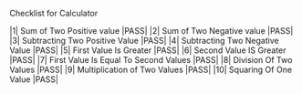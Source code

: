 Checklist for Calculator


|1|  Sum of Two Positive value             |PASS|
|2|  Sum of Two Negative value             |PASS|
|3|  Subtracting Two Positive Value        |PASS|
|4|  Subtracting Two Negative Value        |PASS|
|5|  First Value Is Greater                |PASS|
|6|  Second Value IS Greater               |PASS|
|7|  First Value Is Equal To Second Values |PASS|
|8|  Division Of Two Values                |PASS|
|9|  Multiplication of Two Values          |PASS|
|10| Squaring Of One Value                 |PASS|

